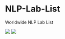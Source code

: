 # NLP-Lab-List
Worldwide NLP Lab List


<img src="https://capsule-render.vercel.app/api?type=waving&color=FF5733&height=200&section=header&text=Regions&fontSize=28" />

<img src="https://capsule-render.vercel.app/api?type=waving&color=FF5733&height=200&section=footer&text=NLP-Lab-List&fontSize=16" />

